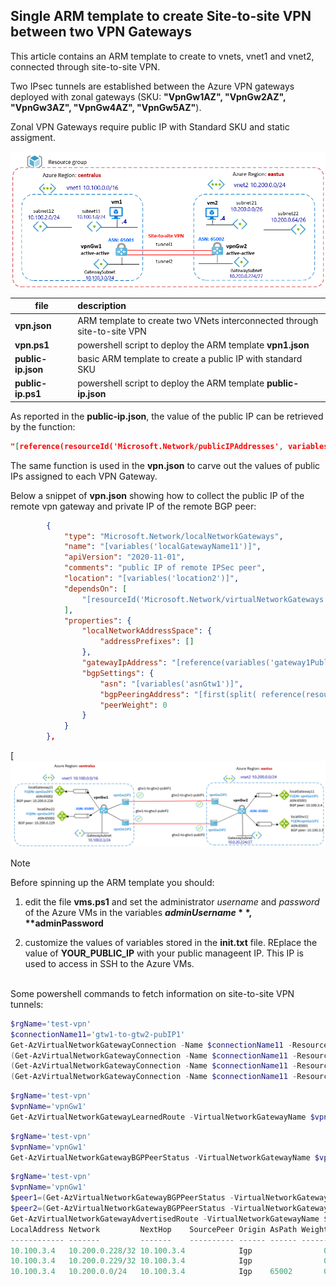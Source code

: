 <properties
pageTitle= 'Single ARM template to create Site-to-site VPN between two VPN Gateways'
description= "Single ARM template to create Site-to-site VPN between two VPN Gateways"
documentationcenter: na
services=""
documentationCenter="na"
authors="fabferri"
manager=""
editor=""/>

<tags
   ms.service="configuration-Example-Azure"
   ms.devlang="na"
   ms.topic="article"
   ms.tgt_pltfrm="na"
   ms.workload="na"
   ms.date="11/08/2021"
   ms.author="fabferri" />

## Single ARM template to create Site-to-site VPN between two VPN Gateways

This article contains an ARM template to create to vnets, vnet1 and vnet2, connected through site-to-site VPN. 
<br>

Two IPsec tunnels are established between the Azure VPN gateways deployed with zonal gateways (SKU: **"VpnGw1AZ", "VpnGw2AZ", "VpnGw3AZ", "VpnGw4AZ", "VpnGw5AZ"**).
<br>

Zonal VPN Gateways require public IP with Standard SKU and static assigment.

[![1]][1]


| file                | description                                                               |       
| ------------------- |:------------------------------------------------------------------------- |
| **vpn.json**        | ARM template to create two VNets interconnected through site-to-site VPN  |
| **vpn.ps1**         | powershell script to deploy the ARM template **vpn1.json**                |
| **public-ip.json**  | basic ARM template to create a public IP with standard SKU                |
| **public-ip.ps1**   | powershell script to deploy the ARM template **public-ip.json**           |


As reported in the **public-ip.json**, the value of the public IP can be retrieved by the function:

```json
"[reference(resourceId('Microsoft.Network/publicIPAddresses', variables('publicIPName')),'2020-11-01').ipAddress]"
```

The same function is used in the **vpn.json** to carve out the values of public IPs assigned to each VPN Gateway.
<br>

Below a snippet of **vpn.json** showing how to collect the public IP of the remote vpn gateway and private IP of the remote BGP peer:
```json
        {
            "type": "Microsoft.Network/localNetworkGateways",
            "name": "[variables('localGatewayName11')]",
            "apiVersion": "2020-11-01",
            "comments": "public IP of remote IPSec peer",
            "location": "[variables('location2')]",
            "dependsOn": [
                "[resourceId('Microsoft.Network/virtualNetworkGateways', variables('gateway1Name'))]"
            ],
            "properties": {
                "localNetworkAddressSpace": {
                    "addressPrefixes": []
                },
                "gatewayIpAddress": "[reference(variables('gateway1PublicIP1Id'),'2020-11-01').ipAddress]",
                "bgpSettings": {
                    "asn": "[variables('asnGtw1')]",
                    "bgpPeeringAddress": "[first(split( reference(resourceId('Microsoft.Network/virtualNetworkGateways',variables('gateway1Name')),'2020-06-01').bgpSettings.bgpPeeringAddress , ','))]",
                    "peerWeight": 0
                }
            }
        },
```

[![2][2]



> [!NOTE]
> Before spinning up the ARM template you should:
> 1. edit the file **vms.ps1** and set the administrator _username_ and _password_ of the Azure VMs in the variables **$adminUsername**, **$adminPassword**
>
> 2. customize the values of variables stored in the **init.txt** file. REplace the value of **YOUR_PUBLIC_IP** with your public manageent IP. This IP is used to access in SSH to the Azure VMs.
>

<br>
Some powershell commands to fetch information on site-to-site VPN tunnels:  

```powershell
$rgName='test-vpn'
$connectionName11='gtw1-to-gtw2-pubIP1'
Get-AzVirtualNetworkGatewayConnection -Name $connectionName11 -ResourceGroupName $rgName
(Get-AzVirtualNetworkGatewayConnection -Name $connectionName11 -ResourceGroupName $rgName).ConnectionStatus
(Get-AzVirtualNetworkGatewayConnection -Name $connectionName11 -ResourceGroupName $rgName).EgressBytesTransferred
(Get-AzVirtualNetworkGatewayConnection -Name $connectionName11 -ResourceGroupName $rgName).IngressBytesTransferred
```

```powershell
$rgName='test-vpn'
$vpnName='vpnGw1'
Get-AzVirtualNetworkGatewayLearnedRoute -VirtualNetworkGatewayName $vpnName -ResourceGroupName $rgName
```

```powershell
$rgName='test-vpn'
$vpnName='vpnGw1'
Get-AzVirtualNetworkGatewayBGPPeerStatus -VirtualNetworkGatewayName $vpnName -ResourceGroupName $rgName |ft
```

```powershell
$rgName='test-vpn'
$vpnName='vpnGw1'
$peer1=(Get-AzVirtualNetworkGatewayBGPPeerStatus -VirtualNetworkGatewayName $vpnName -ResourceGroupName $rgName).LocalAddress[0]
$peer2=(Get-AzVirtualNetworkGatewayBGPPeerStatus -VirtualNetworkGatewayName $vpnName -ResourceGroupName $rgName).LocalAddress[1]
Get-AzVirtualNetworkGatewayAdvertisedRoute -VirtualNetworkGatewayName $vpnName -ResourceGroupName $rgName -Peer $peer1 | ft
LocalAddress Network         NextHop    SourcePeer Origin AsPath Weight
------------ -------         -------    ---------- ------ ------ ------
10.100.3.4   10.200.0.228/32 10.100.3.4            Igp                0
10.100.3.4   10.200.0.229/32 10.100.3.4            Igp                0
10.100.3.4   10.200.0.0/24   10.100.3.4            Igp    65002       0

```

<!--Image References-->

[1]: ./media/network-diagram.png "network diagram"
[2]: ./media/network-diagram2.png "network diagram with site-to-site VPN details"

<!--Link References-->

